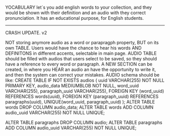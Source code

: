 YOCABULARY let´s you add english words to your collection, and they would be shown with their definition and an audio with they correct pronunciation. It has an educational purpose, for English students.

***
CRASH UPDATE.
v2

NOT storing anymore audio as a word or parapragph property, BUT on its own TABLE.
Users would have the chance to hear his words AND DEFINITONS in different accents, selectable in main page.
AUDIO TABLE should be filled with audios that users select to be saved, so they should have a reference to every word or paragraph.
A NEW SECTION can be created, in where you HEAR an audio an have the opportunity to write it, and then the system can correct your mistakes. 
AUDIO schema should be like:
CREATE TABLE IF NOT EXISTS audios (
    uuid VARCHAR(255) NOT NULL PRIMARY KEY,
    audio_data MEDIUMBLOB NOT NULL,
    word_uuid VARCHAR(255),
    paragraph_uuid VARCHAR(255),
    FOREIGN KEY (word_uuid) REFERENCES words(uuid),
    FOREIGN KEY (paragraph_uuid) REFERENCES paragraphs(uuid),
    UNIQUE(word_uuid, paragraph_uuid)
);
ALTER TABLE words DROP COLUMN audio_data;
ALTER TABLE words ADD COLUMN audio_uuid VARCHAR(255) NOT NULL UNIQUE;

ALTER TABLE paragraphs DROP COLUMN audio;
ALTER TABLE paragraphs ADD COLUMN audio_uuid VARCHAR(255) NOT NULL UNIQUE;